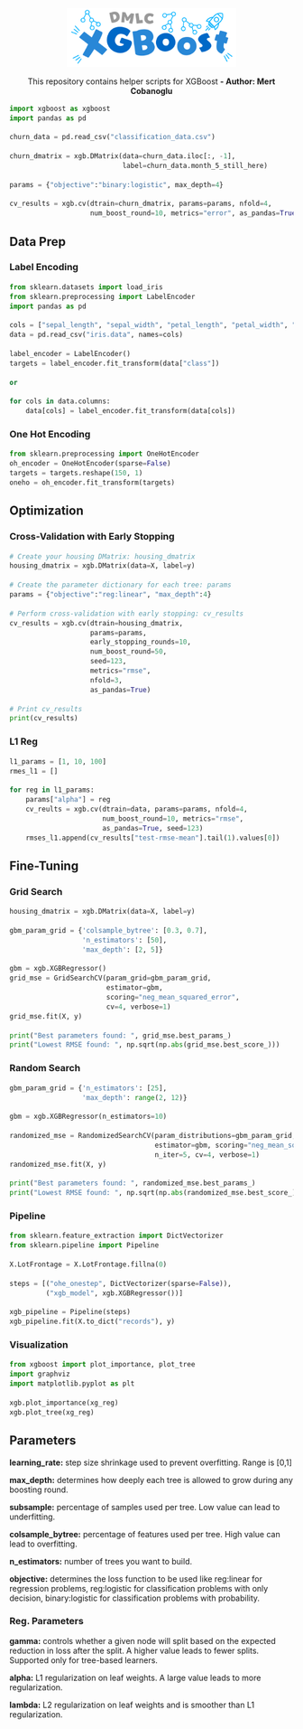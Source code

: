 <p align="center">
  <img src="https://raw.githubusercontent.com/dmlc/dmlc.github.io/master/img/logo-m/xgboost.png" width=300>
</p>

<p align="center">This repository contains helper scripts for XGBoost
<b> - Author: Mert Cobanoglu</b> </p>

```python
import xgboost as xgboost
import pandas as pd

churn_data = pd.read_csv("classification_data.csv")

churn_dmatrix = xgb.DMatrix(data=churn_data.iloc[:, -1],
                            label=churn_data.month_5_still_here)

params = {"objective":"binary:logistic", max_depth=4}

cv_results = xgb.cv(dtrain=churn_dmatrix, params=params, nfold=4,
                    num_boost_round=10, metrics="error", as_pandas=True)

```

## Data Prep

### Label Encoding

```python
from sklearn.datasets import load_iris
from sklearn.preprocessing import LabelEncoder
import pandas as pd

cols = ["sepal_length", "sepal_width", "petal_length", "petal_width", "class"] 
data = pd.read_csv("iris.data", names=cols)

label_encoder = LabelEncoder()
targets = label_encoder.fit_transform(data["class"])

or

for cols in data.columns:
    data[cols] = label_encoder.fit_transform(data[cols])
```

### One Hot Encoding

```python
from sklearn.preprocessing import OneHotEncoder
oh_encoder = OneHotEncoder(sparse=False)
targets = targets.reshape(150, 1)
oneho = oh_encoder.fit_transform(targets)
```

## Optimization

### Cross-Validation with Early Stopping

```python
# Create your housing DMatrix: housing_dmatrix
housing_dmatrix = xgb.DMatrix(data=X, label=y)

# Create the parameter dictionary for each tree: params
params = {"objective":"reg:linear", "max_depth":4}

# Perform cross-validation with early stopping: cv_results
cv_results = xgb.cv(dtrain=housing_dmatrix,
                    params=params,
                    early_stopping_rounds=10,
                    num_boost_round=50,
                    seed=123,
                    metrics="rmse",
                    nfold=3,
                    as_pandas=True)

# Print cv_results
print(cv_results)
```

### L1 Reg

```python
l1_params = [1, 10, 100]
rmes_l1 = []

for reg in l1_params:
    params["alpha"] = reg
    cv_reults = xgb.cv(dtrain=data, params=params, nfold=4,
                       num_boost_round=10, metrics="rmse",
                       as_pandas=True, seed=123)
    rmses_l1.append(cv_results["test-rmse-mean"].tail(1).values[0])
```

## Fine-Tuning

### Grid Search

```python
housing_dmatrix = xgb.DMatrix(data=X, label=y)

gbm_param_grid = {'colsample_bytree': [0.3, 0.7],
                  'n_estimators': [50],
                  'max_depth': [2, 5]}

gbm = xgb.XGBRegressor()
grid_mse = GridSearchCV(param_grid=gbm_param_grid,
                        estimator=gbm,
                        scoring="neg_mean_squared_error",
                        cv=4, verbose=1)
grid_mse.fit(X, y)

print("Best parameters found: ", grid_mse.best_params_)
print("Lowest RMSE found: ", np.sqrt(np.abs(grid_mse.best_score_)))
```

### Random Search

```python
gbm_param_grid = {'n_estimators': [25],
                  'max_depth': range(2, 12)}

gbm = xgb.XGBRegressor(n_estimators=10)

randomized_mse = RandomizedSearchCV(param_distributions=gbm_param_grid,
                                    estimator=gbm, scoring="neg_mean_squared_error",
                                    n_iter=5, cv=4, verbose=1)
randomized_mse.fit(X, y)

print("Best parameters found: ", randomized_mse.best_params_)
print("Lowest RMSE found: ", np.sqrt(np.abs(randomized_mse.best_score_)))
```
### Pipeline

```python
from sklearn.feature_extraction import DictVectorizer
from sklearn.pipeline import Pipeline

X.LotFrontage = X.LotFrontage.fillna(0)

steps = [("ohe_onestep", DictVectorizer(sparse=False)),
         ("xgb_model", xgb.XGBRegressor())]

xgb_pipeline = Pipeline(steps)
xgb_pipeline.fit(X.to_dict("records"), y)
```

### Visualization

```python
from xgboost import plot_importance, plot_tree
import graphviz
import matplotlib.pyplot as plt

xgb.plot_importance(xg_reg)
xgb.plot_tree(xg_reg)

```

## Parameters

**learning_rate:** step size shrinkage used to prevent overfitting. Range is [0,1]

**max_depth:** determines how deeply each tree is allowed to grow during any boosting round.

**subsample:** percentage of samples used per tree. Low value can lead to underfitting.

**colsample_bytree:** percentage of features used per tree. High value can lead to overfitting.

**n_estimators:** number of trees you want to build.

**objective:** determines the loss function to be used like reg:linear for regression problems, reg:logistic for classification problems with only decision, binary:logistic for classification problems with probability.

### Reg. Parameters

**gamma:** controls whether a given node will split based on the expected reduction in loss after the split. A higher value leads to fewer splits. Supported only for tree-based learners.

**alpha:** L1 regularization on leaf weights. A large value leads to more regularization.

**lambda:** L2 regularization on leaf weights and is smoother than L1 regularization.
